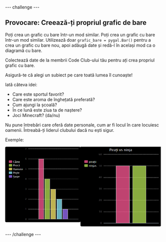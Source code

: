 --- challenge ---

## Provocare: Creează-ți propriul grafic de bare

Poți crea un grafic cu bare într-un mod similar. Poți crea un grafic cu bare într-un mod similar. Utilizează doar `grafic_bare = pygal.Bar()` pentru a crea un grafic cu bare nou, apoi adăugă date și redă-l în același mod ca o diagramă cu bare.

Colectează date de la membrii Code Club-ului tău pentru ați crea propriul grafic cu bare.

Asigură-te că alegi un subiect pe care toată lumea îl cunoaște!

Iată câteva idei:

+ Care este sportul favorit?
+ Care este aroma de înghețată preferată?
+ Cum ajungi la școală?
+ În ce lună este ziua ta de naștere?
+ Joci Minecraft? (da/nu)

Nu pune întrebări care oferă date personale, cum ar fi locul în care locuiesc oamenii. Întreabă-ți liderul clubului dacă nu ești sigur.

Exemple:

![captură de ecran](images/pets-bar-examples.png)

--- /challenge ---